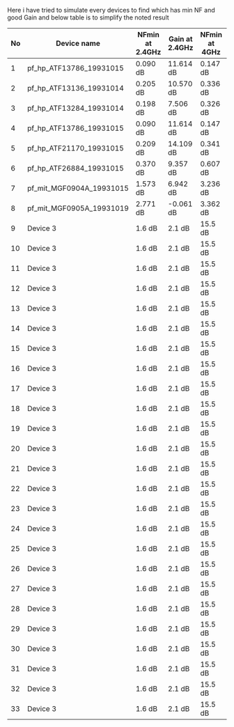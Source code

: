 Here i have tried to simulate every devices to find which has min NF and good Gain and below table is to simplify the noted result


| No  | Device name                | NFmin at 2.4GHz | Gain at 2.4GHz | NFmin at  4GHz | Gain at 4GHz |
|-----|----------------------------|-----------------|----------------|----------------|--------------|
|  1  | pf_hp_ATF13786_19931015    | 0.090 dB        | 11.614 dB      | 0.147 dB       | 10.395 dB    |
|  2  | pf_hp_ATF13136_19931014    | 0.205 dB        | 10.570 dB      | 0.336 dB       | 9.691 dB     |
|  3  | pf_hp_ATF13284_19931014    | 0.198 dB        | 7.506 dB       | 0.326 dB       | 7.233 dB     |
|  4  | pf_hp_ATF13786_19931015    | 0.090 dB        | 11.614 dB      | 0.147 dB       | 10.395 dB    |
|  5  | pf_hp_ATF21170_19931015    | 0.209 dB        | 14.109 dB      | 0.341 dB       | 11.665 dB    |
|  6  | pf_hp_ATF26884_19931015    | 0.370 dB        | 9.357 dB       | 0.607 dB       | 8.776 dB     |
|  7  | pf_mit_MGF0904A_19931015   | 1.573 dB        | 6.942 dB       | 3.236 dB       | 2.571 dB     |
|  8  | pf_mit_MGF0905A_19931019   | 2.771 dB        | -0.061 dB      | 3.362 dB       | -3.338 dB    |
|  9  | Device 3                   | 1.6 dB          | 2.1 dB         | 15.5 dB        | 17.5 dB      |
|  10 | Device 3                   | 1.6 dB          | 2.1 dB         | 15.5 dB        | 17.5 dB      |
|  11 | Device 3                   | 1.6 dB          | 2.1 dB         | 15.5 dB        | 17.5 dB      |
|  12 | Device 3                   | 1.6 dB          | 2.1 dB         | 15.5 dB        | 17.5 dB      |
|  13 | Device 3                   | 1.6 dB          | 2.1 dB         | 15.5 dB        | 17.5 dB      |
|  14 | Device 3                   | 1.6 dB          | 2.1 dB         | 15.5 dB        | 17.5 dB      |
|  15 | Device 3                   | 1.6 dB          | 2.1 dB         | 15.5 dB        | 17.5 dB      |
|  16 | Device 3                   | 1.6 dB          | 2.1 dB         | 15.5 dB        | 17.5 dB      |
|  17 | Device 3                   | 1.6 dB          | 2.1 dB         | 15.5 dB        | 17.5 dB      |
|  18 | Device 3                   | 1.6 dB          | 2.1 dB         | 15.5 dB        | 17.5 dB      |
|  19 | Device 3                   | 1.6 dB          | 2.1 dB         | 15.5 dB        | 17.5 dB      |
|  20 | Device 3                   | 1.6 dB          | 2.1 dB         | 15.5 dB        | 17.5 dB      |
|  21 | Device 3                   | 1.6 dB          | 2.1 dB         | 15.5 dB        | 17.5 dB      |
|  22 | Device 3                   | 1.6 dB          | 2.1 dB         | 15.5 dB        | 17.5 dB      |
|  23 | Device 3                   | 1.6 dB          | 2.1 dB         | 15.5 dB        | 17.5 dB      |
|  24 | Device 3                   | 1.6 dB          | 2.1 dB         | 15.5 dB        | 17.5 dB      |
|  25 | Device 3                   | 1.6 dB          | 2.1 dB         | 15.5 dB        | 17.5 dB      |
|  26 | Device 3                   | 1.6 dB          | 2.1 dB         | 15.5 dB        | 17.5 dB      |
|  27 | Device 3                   | 1.6 dB          | 2.1 dB         | 15.5 dB        | 17.5 dB      |
|  28 | Device 3                   | 1.6 dB          | 2.1 dB         | 15.5 dB        | 17.5 dB      |
|  29 | Device 3                   | 1.6 dB          | 2.1 dB         | 15.5 dB        | 17.5 dB      |
|  30 | Device 3                   | 1.6 dB          | 2.1 dB         | 15.5 dB        | 17.5 dB      |
|  31 | Device 3                   | 1.6 dB          | 2.1 dB         | 15.5 dB        | 17.5 dB      |
|  32 | Device 3                   | 1.6 dB          | 2.1 dB         | 15.5 dB        | 17.5 dB      |
|  33 | Device 3                   | 1.6 dB          | 2.1 dB         | 15.5 dB        | 17.5 dB      |
